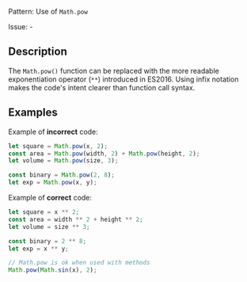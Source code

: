 Pattern: Use of `Math.pow`

Issue: -

## Description

The `Math.pow()` function can be replaced with the more readable exponentiation operator (`**`) introduced in ES2016. Using infix notation makes the code's intent clearer than function call syntax.

## Examples

Example of **incorrect** code:
```javascript
let square = Math.pow(x, 2);
const area = Math.pow(width, 2) + Math.pow(height, 2);
let volume = Math.pow(size, 3);

const binary = Math.pow(2, 8);
let exp = Math.pow(x, y);
```

Example of **correct** code:
```javascript
let square = x ** 2;
const area = width ** 2 + height ** 2;
let volume = size ** 3;

const binary = 2 ** 8;
let exp = x ** y;

// Math.pow is ok when used with methods
Math.pow(Math.sin(x), 2);
```